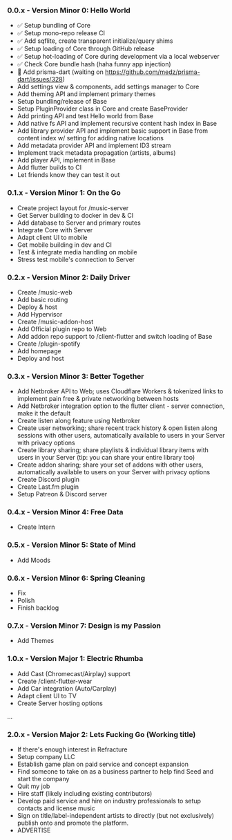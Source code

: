 ### 0.0.x - Version Minor 0: Hello World
- ✅ Setup bundling of Core
- ✅ Setup mono-repo release CI
- ✅ Add sqflite, create transparent initialize/query shims
- ✅ Setup loading of Core through GitHub release
- ✅ Setup hot-loading of Core during development via a local webserver
- ✅ Check Core bundle hash (haha funny app injection)
- 🚧 Add prisma-dart (waiting on https://github.com/medz/prisma-dart/issues/328)
- Add settings view & components, add settings manager to Core
- Add theming API and implement primary themes
- Setup bundling/release of Base
- Setup PluginProvider class in Core and create BaseProvider
- Add printing API and test Hello world from Base
- Add native fs API and implement recursive content hash index in Base
- Add library provider API and implement basic support in Base from content index w/ setting for adding native locations
- Add metadata provider API and implement ID3 stream
- Implement track metadata propagation (artists, albums)
- Add player API, implement in Base
- Add flutter builds to CI
- Let friends know they can test it out


### 0.1.x - Version Minor 1: On the Go
- Create project layout for /music-server
- Get Server building to docker in dev & CI
- Add database to Server and primary routes
- Integrate Core with Server
- Adapt client UI to mobile
- Get mobile building in dev and CI
- Test & integrate media handling on mobile
- Stress test mobile's connection to Server


### 0.2.x - Version Minor 2: Daily Driver
- Create /music-web
- Add basic routing
- Deploy & host
- Add Hypervisor
- Create /music-addon-host
- Add Official plugin repo to Web
- Add addon repo support to /client-flutter and switch loading of Base
- Create /plugin-spotify
- Add homepage
- Deploy and host


### 0.3.x - Version Minor 3: Better Together
- Add Netbroker API to Web; uses Cloudflare Workers & tokenized links to implement pain free & private networking between hosts
- Add Netbroker integration option to the flutter client - server connection, make it the default
- Create listen along feature using Netbroker
- Create user networking; share recent track history & open listen along sessions with other users, automatically available to users in your Server with privacy options
- Create library sharing; share playlists & individual library items with users in your Server (tip: you can share your entire library too)
- Create addon sharing; share your set of addons with other users, automatically available to users on your Server with privacy options
- Create Discord plugin
- Create Last.fm plugin
- Setup Patreon & Discord server


### 0.4.x - Version Minor 4: Free Data
- Create Intern


### 0.5.x - Version Minor 5: State of Mind
- Add Moods


### 0.6.x - Version Minor 6: Spring Cleaning
- Fix
- Polish
- Finish backlog


### 0.7.x - Version Minor 7: Design is my Passion
- Add Themes


### 1.0.x - Version Major 1: Electric Rhumba
- Add Cast (Chromecast/Airplay) support
- Create /client-flutter-wear
- Add Car integration (Auto/Carplay)
- Adapt client UI to TV
- Create Server hosting options

...

### 2.0.x - Version Major 2: Lets Fucking Go (Working title)
- If there's enough interest in Refracture
- Setup company LLC
- Establish game plan on paid service and concept expansion
- Find someone to take on as a business partner to help find Seed and start the company
- Quit my job
- Hire staff (likely including existing contributors)
- Develop paid service and hire on industry professionals to setup contacts and license music
- Sign on title/label-independent artists to directly (but not exclusively) publish onto and promote the platform.
- ADVERTISE